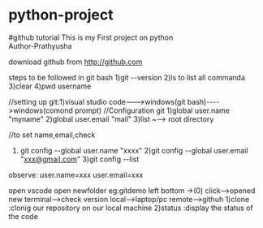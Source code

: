 # python-project
#github tutorial
This is my First project on python
<br>
Author-Prathyusha

download github from http://github.com 

steps to be followed in git bash 
1)git --version
2)ls to list all commanda
3)clear
4)pwd username

//setting up git:1)visual studio code--->windows(git bash)---->windows(comond prompt)
//Configuration git
1)global user.name "myname"
2)global user.email "mail"
3)list
~--> root directory

//to set name,email,check

1) git config --global user.name "xxxx"
2)git config --global user.email "xxx@gmail.com"
3)git config --list

observe:
user.name=xxx
user.email=xxx

open vscode 
open newfolder eg:gitdemo
left bottom ->(0) click-->opened new terminal-->check version 
local-->laptop/pc
remote-->githuh
1)clone :clonig our repository on our local machine
2)status  :display the status of the code





